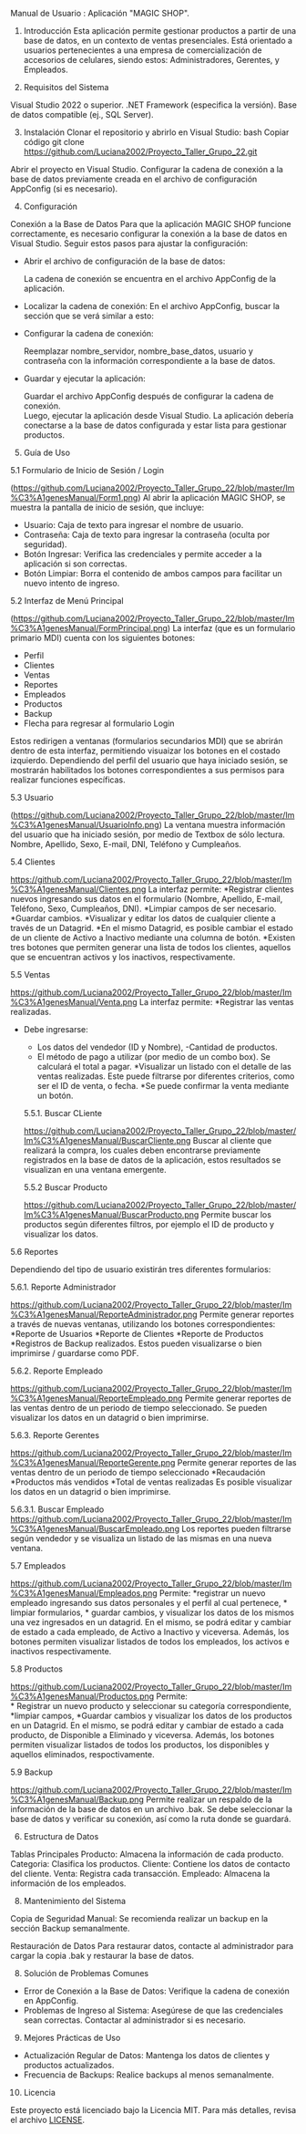 
Manual de Usuario : Aplicación "MAGIC SHOP".
1. Introducción
Esta aplicación permite gestionar productos a partir de una base de datos, en un contexto de ventas presenciales. 
Está orientado a usuarios pertenecientes a una empresa de comercialización de accesorios de celulares, siendo estos: 
Administradores, Gerentes, y Empleados.

2. Requisitos del Sistema

Visual Studio 2022 o superior.
.NET Framework (especifica la versión).
Base de datos compatible (ej., SQL Server).

3. Instalación
Clonar el repositorio y abrirlo en Visual Studio:
bash
Copiar código
git clone https://github.com/Luciana2002/Proyecto_Taller_Grupo_22.git

Abrir el proyecto en Visual Studio.
Configurar la cadena de conexión a la base de datos previamente creada en el archivo de configuración AppConfig (si es necesario).


4. Configuración

Conexión a la Base de Datos
Para que la aplicación MAGIC SHOP funcione correctamente, es necesario configurar la conexión a la base de datos en Visual Studio. Seguir estos pasos para ajustar la configuración:

 * Abrir el archivo de configuración de la base de datos:

	  La cadena de conexión se encuentra en el archivo AppConfig de la aplicación.

 * Localizar la cadena de conexión:
	  En el archivo AppConfig, buscar la sección <connectionStrings> que se verá similar a esto: 
	    
    <connectionStrings>
  		<add name="DefaultConnection" connectionString="Server=nombre_servidor;Database=nombre_base_datos;User Id=usuario;Password=contraseña;" providerName="System.Data.SqlClient" />
	  </connectionStrings>

 * Configurar la cadena de conexión:

    Reemplazar nombre_servidor, nombre_base_datos, usuario y contraseña con la información correspondiente a la base de datos.

 * Guardar y ejecutar la aplicación:

    Guardar el archivo AppConfig después de configurar la cadena de conexión.  
    Luego, ejecutar la aplicación desde Visual Studio. La aplicación debería conectarse a la base de datos configurada y estar lista para gestionar productos.

5. Guía de Uso
   
5.1 Formulario de Inicio de Sesión / Login

(https://github.com/Luciana2002/Proyecto_Taller_Grupo_22/blob/master/Im%C3%A1genesManual/Form1.png)
Al abrir la aplicación MAGIC SHOP, se muestra la pantalla de inicio de sesión, que incluye:

* Usuario: Caja de texto para ingresar el nombre de usuario.
* Contraseña: Caja de texto para ingresar la contraseña (oculta por seguridad).
* Botón Ingresar: Verifica las credenciales y permite acceder a la aplicación si son correctas.
* Botón Limpiar: Borra el contenido de ambos campos para facilitar un nuevo intento de ingreso.

5.2 Interfaz de Menú Principal

(https://github.com/Luciana2002/Proyecto_Taller_Grupo_22/blob/master/Im%C3%A1genesManual/FormPrincipal.png)
La interfaz (que es un formulario primario MDI) cuenta con los siguientes botones:
* Perfil
* Clientes
* Ventas
* Reportes
* Empleados
* Productos
* Backup
* Flecha para regresar al formulario Login

Estos redirigen a ventanas (formularios secundarios MDI) que se abrirán dentro de esta interfaz, permitiendo visuaizar los botones en el costado izquierdo.
Dependiendo del perfil del usuario que haya iniciado sesión, se mostrarán habilitados los botones correspondientes a sus permisos para realizar funciones específicas.

5.3 Usuario

(https://github.com/Luciana2002/Proyecto_Taller_Grupo_22/blob/master/Im%C3%A1genesManual/UsuarioInfo.png)
La ventana muestra información del usuario que ha iniciado sesión, por medio de Textbox de sólo lectura. 
Nombre, Apellido, Sexo, E-mail, DNI, Teléfono y Cumpleaños.

5.4 Clientes

https://github.com/Luciana2002/Proyecto_Taller_Grupo_22/blob/master/Im%C3%A1genesManual/Clientes.png
La interfaz permite:
*Registrar clientes nuevos ingresando sus datos en el formulario (Nombre, Apellido, E-mail, Teléfono, Sexo, Cumpleaños, DNI).
*Limpiar campos de ser necesario.
*Guardar cambios.
*Visualizar y editar los datos de cualquier cliente a través de un Datagrid.
*En el mismo Datagrid, es posible cambiar el estado de un cliente de Activo a Inactivo mediante una columna de botón.
*Existen tres botones que permiten generar una lista de todos los clientes, aquellos que se encuentran activos y los inactivos, respectivamente.

5.5 Ventas

https://github.com/Luciana2002/Proyecto_Taller_Grupo_22/blob/master/Im%C3%A1genesManual/Venta.png
La interfaz permite:
*Registrar las ventas realizadas.
* Debe ingresarse: 
	- Los datos del vendedor (ID y Nombre),
	 -Cantidad de productos.	
	- El método de pago a utilizar (por medio de un combo box).
Se calculará el total a pagar.
*Visualizar un listado con el detalle de las ventas realizadas. Este puede filtrarse por diferentes criterios, como ser el ID de venta, o fecha.
*Se puede confirmar la venta mediante un botón.

	5.5.1. Buscar CLiente

	https://github.com/Luciana2002/Proyecto_Taller_Grupo_22/blob/master/Im%C3%A1genesManual/BuscarCliente.png
    	Buscar al cliente que realizará la compra, los cuales deben encontrarse previamente registrados en la base de datos de la aplicación, 
	estos resultados se visualizan en una ventana emergente. 

  	5.5.2 Buscar Producto

	https://github.com/Luciana2002/Proyecto_Taller_Grupo_22/blob/master/Im%C3%A1genesManual/BuscarProducto.png
        Permite buscar los productos según diferentes filtros, por ejemplo el ID de producto y visualizar los datos.

5.6 Reportes
    
Dependiendo del tipo de usuario existirán tres diferentes formularios:
   
5.6.1. Reporte Administrador
          
https://github.com/Luciana2002/Proyecto_Taller_Grupo_22/blob/master/Im%C3%A1genesManual/ReporteAdministrador.png
          Permite generar reportes a través de nuevas ventanas, utilizando los botones correspondientes:
          *Reporte de Usuarios
          *Reporte de Clientes
          *Reporte de Productos
          *Registros de Backup realizados.
          Estos pueden visualizarse o bien imprimirse / guardarse como PDF.

5.6.2. Reporte Empleado
	  
   https://github.com/Luciana2002/Proyecto_Taller_Grupo_22/blob/master/Im%C3%A1genesManual/ReporteEmpleado.png
          Permite generar reportes de las ventas dentro de un periodo de tiempo seleccionado.
          Se pueden visualizar los datos en un datagrid o bien imprimirse. 
  
5.6.3. Reporte Gerentes
  
https://github.com/Luciana2002/Proyecto_Taller_Grupo_22/blob/master/Im%C3%A1genesManual/ReporteGerente.png
          Permite generar reportes de las ventas dentro de un periodo de tiempo seleccionado
          *Recaudación
          *Productos más vendidos
	  *Total de ventas realizadas
          Es posible visualizar los datos en un datagrid o bien imprimirse.
          
5.6.3.1. Buscar Empleado
	  https://github.com/Luciana2002/Proyecto_Taller_Grupo_22/blob/master/Im%C3%A1genesManual/BuscarEmpleado.png
		Los reportes pueden filtrarse según vendedor y se visualiza un listado de las mismas en una nueva ventana.

5.7 Empleados
	
 https://github.com/Luciana2002/Proyecto_Taller_Grupo_22/blob/master/Im%C3%A1genesManual/Empleados.png
     Permite:
	*registrar un nuevo empleado ingresando sus datos personales y el perfil al cual pertenece,
	* limpiar formularios, 
	* guardar cambios, y visualizar los datos de los mismos una vez ingresados en un datagrid.
En el mismo, se podrá editar y cambiar de estado a cada empleado, de Activo a Inactivo y viceversa. 
Además, los botones permiten visualizar listados de todos los empleados, los activos e inactivos respectivamente.

5.8 Productos
	
 https://github.com/Luciana2002/Proyecto_Taller_Grupo_22/blob/master/Im%C3%A1genesManual/Productos.png
     Permite:		
	* Registrar un nuevo producto y seleccionar su categoría correspondiente,
 	*limpiar campos, 
	*Guardar cambios y visualizar los datos de los productos en un Datagrid.
En el mismo, se podrá editar y cambiar de estado a cada producto, de Disponible a Eliminado y viceversa.
Además, los botones permiten visualizar listados de todos los productos, los disponibles y aquellos eliminados, respoctivamente.

5.9 Backup
	
https://github.com/Luciana2002/Proyecto_Taller_Grupo_22/blob/master/Im%C3%A1genesManual/Backup.png
Permite realizar un respaldo de la información de la base de datos en un archivo .bak.
Se debe seleccionar la base de datos y verificar su conexión, así como la ruta donde se guardará.


6. Estructura de Datos

Tablas Principales
Producto: Almacena la información de cada producto.
Categoria: Clasifica los productos.
Cliente: Contiene los datos de contacto del cliente.
Venta: Registra cada transacción.
Empleado: Almacena la información de los empleados.

8. Mantenimiento del Sistema

Copia de Seguridad Manual:
   Se recomienda realizar un backup en la sección Backup semanalmente.

Restauración de Datos
   Para restaurar datos, contacte al administrador para cargar la copia .bak y restaurar la base de datos.

8. Solución de Problemas Comunes

* Error de Conexión a la Base de Datos: 
   Verifique la cadena de conexión en AppConfig.
* Problemas de Ingreso al Sistema:
   Asegúrese de que las credenciales sean correctas. Contactar al administrador si es necesario.

9. Mejores Prácticas de Uso
    
 *  Actualización Regular de Datos:
    Mantenga los datos de clientes y productos actualizados.
 *  Frecuencia de Backups:
    Realice backups al menos semanalmente.

    
10. Licencia

Este proyecto está licenciado bajo la Licencia MIT. Para más detalles, revisa el archivo [LICENSE](LICENSE).

